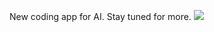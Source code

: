New coding app for AI. Stay tuned for more.
![](https://media.giphy.com/media/cVPcABKys8dHy/giphy.gif)
